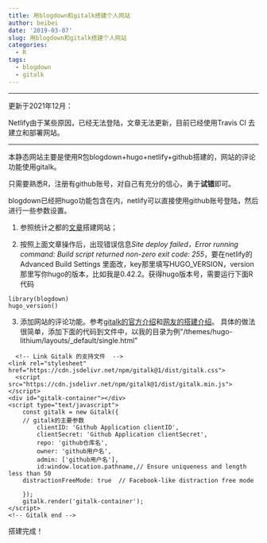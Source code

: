 ```yaml
---
title: 用blogdown和gitalk搭建个人网站
author: beibei
date: '2019-03-07'
slug: 用blogdown和gitalk搭建个人网站
categories:
  - R
tags:
  - blogdown
  - gitalk
---
```


****
更新于2021年12月：

Netlify由于某些原因，已经无法登陆，文章无法更新，目前已经使用Travis CI 去建立和部署网站。
****

本静态网站主要是使用R包blogdown+hugo+netlify+github搭建的，网站的评论功能使用gitalk。

只需要熟悉R，注册有github账号，对自己有充分的信心，勇于**试错**即可。

blogdown已经把hugo功能包含在内，netlify可以直接使用github账号登陆，然后进行一些参数设置。

1. 参照统计之都的[文章](https://cosx.org/2018/01/build-blog-with-blogdown-hugo-netlify-github/)搭建网站；

2. 按照上面文章操作后，出现错误信息*Site deploy failed，Error running command: Build script returned non-zero exit code: 255*，要在netlify的Advanced Build Settings 里面改，key那里填写HUGO_VERSION，version那里写你hugo的版本，比如我是0.42.2。获得hugo版本号，需要运行下面R代码
```{r}
library(blogdown)
hugo_version()
```

3. 添加网站的评论功能。参考[gitalk的官方介绍](https://github.com/gitalk/gitalk/blob/master/readme-cn.md)和[网友的搭建介绍](https://0xc000005.github.io/2017/12/19/%E4%B8%BA%E5%8D%9A%E5%AE%A2%E6%B7%BB%E5%8A%A0-Gitalk-%E8%AF%84%E8%AE%BA%E6%8F%92%E4%BB%B6/)。
具体的做法很简单，添加下面的代码到文件中，以我的目录为例"/themes/hugo-lithium/layouts/_default/single.html"
```{r, eval=FALSE}
  <!-- Link Gitalk 的支持文件  -->
<link rel="stylesheet" href="https://cdn.jsdelivr.net/npm/gitalk@1/dist/gitalk.css">
  <script src="https://cdn.jsdelivr.net/npm/gitalk@1/dist/gitalk.min.js"></script>
<div id="gitalk-container"></div>     
<script type="text/javascript">
    const gitalk = new Gitalk({
    // gitalk的主要参数
		clientID: 'Github Application clientID',
		clientSecret: 'Github Application clientSecret',
		repo: 'github仓库名',
		owner: 'github用户名',
		admin: ['github用户名'],
		id:window.location.pathname,// Ensure uniqueness and length less than 50
    distractionFreeMode: true  // Facebook-like distraction free mode
    
    });
    gitalk.render('gitalk-container');
</script> 
<!-- Gitalk end -->
```

搭建完成！